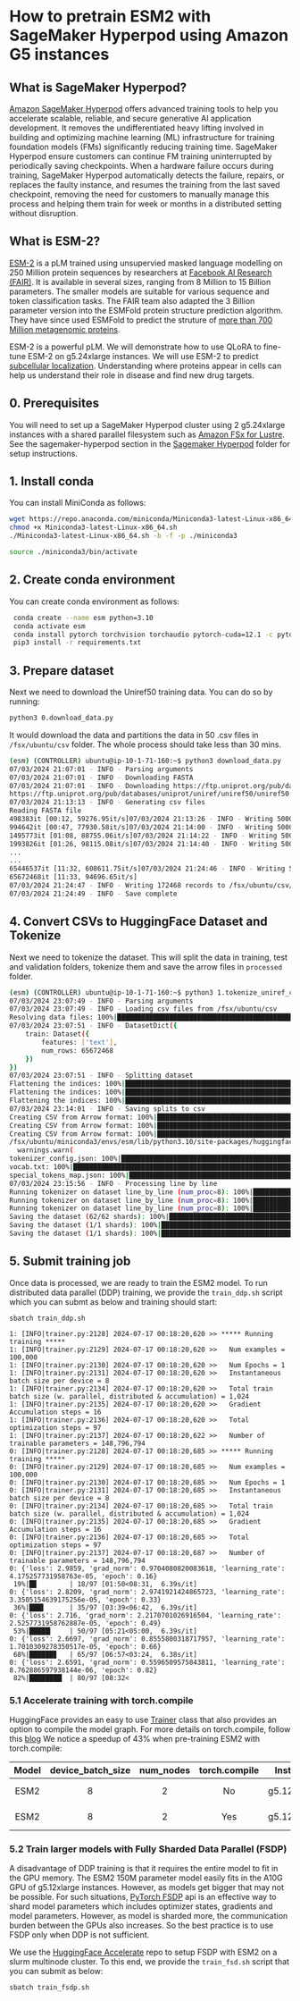 # How to pretrain ESM2 with SageMaker Hyperpod using Amazon G5 instances

## What is SageMaker Hyperpod?
[Amazon SageMaker Hyperpod](https://aws.amazon.com/sagemaker/hyperpod/) offers advanced training tools to help you accelerate scalable, reliable, and secure generative AI application development. It removes the undifferentiated heavy lifting involved in building and optimizing machine learning (ML) infrastructure for training foundation models (FMs) significantly reducing training time. SageMaker Hyperpod ensure customers can continue FM training uninterrupted by periodically saving checkpoints. When a hardware failure occurs during training, SageMaker Hyperpod automatically detects the failure, repairs, or replaces the faulty instance, and resumes the training from the last saved checkpoint, removing the need for customers to manually manage this process and helping them train for week or months in a distributed setting without disruption.


## What is ESM-2?
[ESM-2](https://www.biorxiv.org/content/10.1101/2022.07.20.500902v1) is a pLM trained using unsupervied masked language modelling on 250 Million protein sequences by researchers at [Facebook AI Research (FAIR)](https://www.biorxiv.org/content/10.1101/2022.07.20.500902v1). It is available in several sizes, ranging from 8 Million to 15 Billion parameters. The smaller models are suitable for various sequence and token classification tasks. The FAIR team also adapted the 3 Billion parameter version into the ESMFold protein structure prediction algorithm. They have since used ESMFold to predict the struture of [more than 700 Million metagenomic proteins](https://esmatlas.com/about).

ESM-2 is a powerful pLM. We will demonstrate how to use QLoRA to fine-tune ESM-2 on g5.24xlarge instances. We will use ESM-2 to predict [subcellular localization](https://academic.oup.com/nar/article/50/W1/W228/6576357?login=false). Understanding where proteins appear in cells can help us understand their role in disease and find new drug targets.

## 0. Prerequisites
You will need to set up a SageMaker Hyperpod cluster using 2 g5.24xlarge instances with a shared parallel filesystem such as [Amazon FSx for Lustre](https://docs.aws.amazon.com/fsx/latest/LustreGuide/getting-started.html).  See the sagemaker-hyperpod section in the [Sagemaker Hyperpod](https://github.com/aws-samples/awsome-distributed-training/tree/main/1.architectures/5.sagemaker-hyperpod) folder for setup instructions.  

## 1. Install conda

You can install MiniConda as follows:

```bash
wget https://repo.anaconda.com/miniconda/Miniconda3-latest-Linux-x86_64.sh
chmod +x Miniconda3-latest-Linux-x86_64.sh
./Miniconda3-latest-Linux-x86_64.sh -b -f -p ./miniconda3

source ./miniconda3/bin/activate
```
## 2. Create conda environment

You can create conda environment as follows:

```bash
 conda create --name esm python=3.10
 conda activate esm
 conda install pytorch torchvision torchaudio pytorch-cuda=12.1 -c pytorch -c nvidia
 pip3 install -r requirements.txt
```

## 3. Prepare dataset

Next we need to download the Uniref50 training data. You can do so by running:

```bash
python3 0.download_data.py
```
It would download the data and partitions the data in 50 .csv files in `/fsx/ubuntu/csv` folder. The whole process should take less than 30 mins.

```bash
(esm) (CONTROLLER) ubuntu@ip-10-1-71-160:~$ python3 download_data.py
07/03/2024 21:07:01 - INFO - Parsing arguments
07/03/2024 21:07:01 - INFO - Downloading FASTA
07/03/2024 21:07:01 - INFO - Downloading https://ftp.uniprot.org/pub/databases/uniprot/uniref/uniref50/uniref50.fasta.gz to /fsx/ubuntu/tmp9kq51ybi/fasta
https://ftp.uniprot.org/pub/databases/uniprot/uniref/uniref50/uniref50.fasta.gz: 100%|████████████████████████████████████████████████████████████████████████████████| 12.8G/12.8G [06:11<00:00, 36.8MB/s]
07/03/2024 21:13:13 - INFO - Generating csv files
Reading FASTA file
498383it [00:12, 59276.95it/s]07/03/2024 21:13:26 - INFO - Writing 500000 records to /fsx/ubuntu/csv/x000.csv
994642it [00:47, 77930.58it/s]07/03/2024 21:14:00 - INFO - Writing 500000 records to /fsx/ubuntu/csv/x001.csv
1495773it [01:08, 88755.06it/s]07/03/2024 21:14:22 - INFO - Writing 500000 records to /fsx/ubuntu/csv/x002.csv
1993826it [01:26, 98115.08it/s]07/03/2024 21:14:40 - INFO - Writing 500000 records to /fsx/ubuntu/csv/x003.csv
...
...
65446537it [11:32, 608611.75it/s]07/03/2024 21:24:46 - INFO - Writing 500000 records to /fsx/ubuntu/csv/x130.csv
65672468it [11:33, 94696.65it/s]
07/03/2024 21:24:47 - INFO - Writing 172468 records to /fsx/ubuntu/csv/x131.csv
07/03/2024 21:24:49 - INFO - Save complete
```

## 4. Convert CSVs to HuggingFace Dataset and Tokenize

Next we need to tokenize the dataset. This will split the data in training, test and validation folders, tokenize them and save the arrow files in `processed` folder.

```bash
(esm) (CONTROLLER) ubuntu@ip-10-1-71-160:~$ python3 1.tokenize_uniref_csv.py
07/03/2024 23:07:49 - INFO - Parsing arguments
07/03/2024 23:07:49 - INFO - Loading csv files from /fsx/ubuntu/csv
Resolving data files: 100%|██████████████████████████████████████████████████████████████████████████████████████████████████████████████████████████████████████████| 132/132 [00:00<00:00, 356272.93it/s]
07/03/2024 23:07:51 - INFO - DatasetDict({
    train: Dataset({
        features: ['text'],
        num_rows: 65672468
    })
})
07/03/2024 23:07:51 - INFO - Splitting dataset
Flattening the indices: 100%|████████████████████████████████████████████████████████████████████████████████████████████████████████████████████████| 10000000/10000000 [06:02<00:00, 27582.63 examples/s]
Flattening the indices: 100%|██████████████████████████████████████████████████████████████████████████████████████████████████████████████████████████████| 50000/50000 [00:00<00:00, 59268.14 examples/s]
Flattening the indices: 100%|██████████████████████████████████████████████████████████████████████████████████████████████████████████████████████████████| 50000/50000 [00:00<00:00, 62442.35 examples/s]
07/03/2024 23:14:01 - INFO - Saving splits to csv
Creating CSV from Arrow format: 100%|████████████████████████████████████████████████████████████████████████████████████████████████████████████████████████████████| 10000/10000 [01:51<00:00, 89.70ba/s]
Creating CSV from Arrow format: 100%|██████████████████████████████████████████████████████████████████████████████████████████████████████████████████████████████████████| 50/50 [00:00<00:00, 89.99ba/s]
Creating CSV from Arrow format: 100%|██████████████████████████████████████████████████████████████████████████████████████████████████████████████████████████████████████| 50/50 [00:00<00:00, 89.29ba/s]
/fsx/ubuntu/miniconda3/envs/esm/lib/python3.10/site-packages/huggingface_hub/file_download.py:1132: FutureWarning: `resume_download` is deprecated and will be removed in version 1.0.0. Downloads always resume when possible. If you want to force a new download, use `force_download=True`.
  warnings.warn(
tokenizer_config.json: 100%|█████████████████████████████████████████████████████████████████████████████████████████████████████████████████████████████████████████████| 95.0/95.0 [00:00<00:00, 949kB/s]
vocab.txt: 100%|████████████████████████████████████████████████████████████████████████████████████████████████████████████████████████████████████████████████████████| 93.0/93.0 [00:00<00:00, 1.09MB/s]
special_tokens_map.json: 100%|████████████████████████████████████████████████████████████████████████████████████████████████████████████████████████████████████████████| 125/125 [00:00<00:00, 1.55MB/s]
07/03/2024 23:15:56 - INFO - Processing line by line
Running tokenizer on dataset line_by_line (num_proc=8): 100%|█████████████████████████████████████████████████████████████████████████████████████████| 10000000/10000000 [23:46<00:00, 7008.67 examples/s]
Running tokenizer on dataset line_by_line (num_proc=8): 100%|████████████████████████████████████████████████████████████████████████████████████████████████| 50000/50000 [00:57<00:00, 870.72 examples/s]
Running tokenizer on dataset line_by_line (num_proc=8): 100%|███████████████████████████████████████████████████████████████████████████████████████████████| 50000/50000 [00:08<00:00, 5695.93 examples/s]
Saving the dataset (62/62 shards): 100%|████████████████████████████████████████████████████████████████████████████████████████████████████████████| 10000000/10000000 [00:55<00:00, 180076.96 examples/s]
Saving the dataset (1/1 shards): 100%|████████████████████████████████████████████████████████████████████████████████████████████████████████████████████| 50000/50000 [00:00<00:00, 177160.38 examples/s]
Saving the dataset (1/1 shards): 100%|████████████████████████████████████████████████████████████████████████████████████████████████████████████████████| 50000/50000 [00:00<00:00, 182452.27 examples/s]
```

## 5. Submit training job

Once data is processed, we are ready to train the ESM2 model. To run distributed data parallel (DDP) training, we provide the `train_ddp.sh` script which you can submt as below and training should start:

```
sbatch train_ddp.sh
```

```
1: [INFO|trainer.py:2128] 2024-07-17 00:18:20,620 >> ***** Running training *****
1: [INFO|trainer.py:2129] 2024-07-17 00:18:20,620 >>   Num examples = 100,000
1: [INFO|trainer.py:2130] 2024-07-17 00:18:20,620 >>   Num Epochs = 1
1: [INFO|trainer.py:2131] 2024-07-17 00:18:20,620 >>   Instantaneous batch size per device = 8
1: [INFO|trainer.py:2134] 2024-07-17 00:18:20,620 >>   Total train batch size (w. parallel, distributed & accumulation) = 1,024
1: [INFO|trainer.py:2135] 2024-07-17 00:18:20,620 >>   Gradient Accumulation steps = 16
1: [INFO|trainer.py:2136] 2024-07-17 00:18:20,620 >>   Total optimization steps = 97
1: [INFO|trainer.py:2137] 2024-07-17 00:18:20,622 >>   Number of trainable parameters = 148,796,794
0: [INFO|trainer.py:2128] 2024-07-17 00:18:20,685 >> ***** Running training *****
0: [INFO|trainer.py:2129] 2024-07-17 00:18:20,685 >>   Num examples = 100,000
0: [INFO|trainer.py:2130] 2024-07-17 00:18:20,685 >>   Num Epochs = 1
0: [INFO|trainer.py:2131] 2024-07-17 00:18:20,685 >>   Instantaneous batch size per device = 8
0: [INFO|trainer.py:2134] 2024-07-17 00:18:20,685 >>   Total train batch size (w. parallel, distributed & accumulation) = 1,024
0: [INFO|trainer.py:2135] 2024-07-17 00:18:20,685 >>   Gradient Accumulation steps = 16
0: [INFO|trainer.py:2136] 2024-07-17 00:18:20,685 >>   Total optimization steps = 97
0: [INFO|trainer.py:2137] 2024-07-17 00:18:20,687 >>   Number of trainable parameters = 148,796,794
0: {'loss': 2.9859, 'grad_norm': 0.9704080820083618, 'learning_rate': 4.175257731958763e-05, 'epoch': 0.16}
 19%|█▊        | 18/97 [01:50<08:31,  6.39s/it]
0: {'loss': 2.8209, 'grad_norm': 2.9741921424865723, 'learning_rate': 3.3505154639175256e-05, 'epoch': 0.33}
 36%|███▌      | 35/97 [03:39<06:42,  6.39s/it]
0: {'loss': 2.716, 'grad_norm': 2.2170701026916504, 'learning_rate': 2.5257731958762887e-05, 'epoch': 0.49}
 53%|█████▎    | 50/97 [05:21<05:00,  6.39s/it]
0: {'loss': 2.6697, 'grad_norm': 0.8555800318717957, 'learning_rate': 1.7010309278350517e-05, 'epoch': 0.66}
 68%|██████▊   | 65/97 [06:57<03:24,  6.38s/it]
0: {'loss': 2.6591, 'grad_norm': 0.5596509575843811, 'learning_rate': 8.762886597938144e-06, 'epoch': 0.82}
 82%|████████▏ | 80/97 [08:32<

```

### 5.1 Accelerate training with torch.compile

HuggingFace provides an easy to use [Trainer](https://huggingface.co/docs/transformers/en/main_classes/trainer) class that also provides an option to compile the model graph. For more details on torch.compile, follow this [blog](https://pytorch.org/blog/maximizing-training-throughput/) We notice a speedup of 43% when pre-training ESM2 with torch.compile:

|  Model | device_batch_size | num_nodes | torch.compile |     Instance   |   Throughput   |
|:------:|:-----------------:|:---------:|:-------------:| :------------: | :------------: |
|  ESM2  |         8         |     2     |       No      |  g5.12xlarge   |  160 samples/s | 
|  ESM2  |         8         |     2     |      Yes      |  g5.12xlarge   |  229 samples/s |


### 5.2 Train larger models with Fully Sharded Data Parallel (FSDP)

A disadvantage of DDP training is that it requires the entire model to fit in the GPU memory. The ESM2 150M parameter model easily fits in the A10G GPU of g5.12xlarge instances. However, as models get bigger that may not be possible. For such situations, [PyTorch FSDP](https://pytorch.org/blog/introducing-pytorch-fully-sharded-data-parallel-api/) api is an effective way to shard model parameters which includes optimizer states, gradients and model parameters. However, as model is sharded more, the communication burden between the GPUs also increases. So the best practice is to use FSDP only when DDP is not sufficient. 

We use the [HuggingFace Accelerate](https://github.com/huggingface/accelerate) repo to setup FSDP with ESM2 on a slurm multinode cluster. To this end, we provide the `train_fsd.sh` script that you can submit as below:

```bash
sbatch train_fsdp.sh
```






